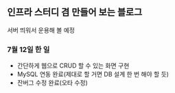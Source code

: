 ## 인프라 스터디 겸 만들어 보는 블로그

서버 띄워서 운용해 볼 예정

### 7월 12일 한 일
- 간단하게 웹으로 CRUD 할 수 있는 화면 구현
- MySQL 연동 완료(제대로 할 거면 DB 설계 한 번 해야 할 듯)
- 잔버그 수정 완료(오타 수정)
